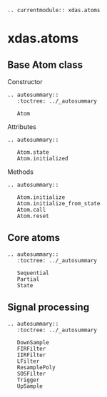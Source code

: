 ```{eval-rst}
.. currentmodule:: xdas.atoms
```

# xdas.atoms

## Base Atom class

Constructor

```{eval-rst}
.. autosummary::
   :toctree: ../_autosummary

   Atom
```

Attributes

```{eval-rst}
.. autosummary::

   Atom.state
   Atom.initialized
```


Methods

```{eval-rst}
.. autosummary::

   Atom.initialize
   Atom.initialize_from_state
   Atom.call
   Atom.reset
```

## Core atoms 

```{eval-rst}
.. autosummary::
   :toctree: ../_autosummary

   Sequential
   Partial
   State
```

## Signal processing

```{eval-rst}
.. autosummary::
   :toctree: ../_autosummary

   DownSample
   FIRFilter
   IIRFilter
   LFilter
   ResamplePoly
   SOSFilter
   Trigger
   UpSample
```